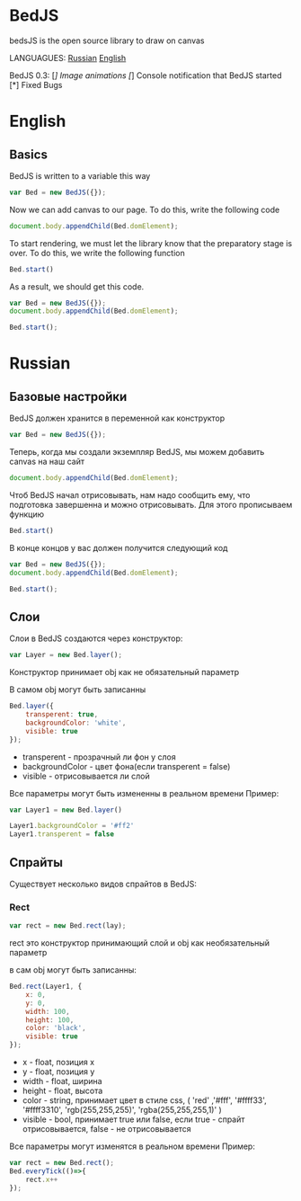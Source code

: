 # BedJS
 bedsJS is the open source library to draw on canvas
 
 LANGUAGUES:
 [Russian](https://github.com/Dimidroll06/BedJS/blob/main/README.md#Russian)
 [English](https://github.com/Dimidroll06/BedJS/blob/main/README.md#English)


BedJS 0.3:
[*] Image animations
[*] Console notification that BedJS started
[*] Fixed Bugs 


# English

## Basics

BedJS is written to a variable this way

```js
var Bed = new BedJS({});
```


Now we can add canvas to our page. To do this, write the following code

```js
document.body.appendChild(Bed.domElement);
```
To start rendering, we must let the library know that the preparatory stage is over. To do this, we write the following function

```js
Bed.start()
```

As a result, we should get this code.
```js
var Bed = new BedJS({});
document.body.appendChild(Bed.domElement);

Bed.start();
```

# Russian

## Базовые настройки

BedJS должен хранится в переменной как конструктор

```js
var Bed = new BedJS({});
```
Теперь, когда мы создали экземпляр BedJS, мы можем добавить canvas на наш сайт

```js
document.body.appendChild(Bed.domElement);
```

Чтоб BedJS начал отрисовывать, нам надо сообщить ему, что подготовка завершенна и можно отрисовывать. Для этого прописываем функцию

```js
Bed.start()
```

В конце концов у вас должен получится следующий код

```js
var Bed = new BedJS({});
document.body.appendChild(Bed.domElement);

Bed.start();
```

## Слои
Слои в BedJS создаются через конструктор:

```js
var Layer = new Bed.layer();
```

Конструктор принимает obj как не обязательный параметр

В самом obj могут быть записанны
```js
Bed.layer({
    transperent: true,
    backgroundColor: 'white',
    visible: true
});
```

* transperent - прозрачный ли фон у слоя
* backgroundColor - цвет фона(если transperent = false)
* visible - отрисовывается ли слой

Все параметры могут быть измененны в реальном времени
Пример:

```js
var Layer1 = new Bed.layer()

Layer1.backgroundColor = '#ff2'
Layer1.transperent = false
```

## Спрайты
Существует несколько видов спрайтов в BedJS:

### Rect

```js
var rect = new Bed.rect(lay);
```

rect это конструктор принимающий слой и obj как необязательный параметр

в сам obj могут быть записанны:

```js
Bed.rect(Layer1, {
    x: 0,
    y: 0,
    width: 100,
    height: 100,
    color: 'black',
    visible: true
});
```

* x - float, позиция x
* y - float, позиция y
* width - float, ширина
* height - float, высота
* color - string, принимает цвет в стиле css, ( 'red' ,'#fff', '#ffff33', '#ffff3310', 'rgb(255,255,255)', 'rgba(255,255,255,1)' )
* visible - bool, принимает true или false, если true - спрайт отрисовывается, false - не отрисовывается

Все параметры могут изменятся в реальном времени
Пример:

```js
var rect = new Bed.rect();
Bed.everyTick(()=>{
    rect.x++
});
```
